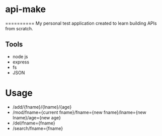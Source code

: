 # api-make
==========
My personal test application created to learn building APIs from scratch.

## Tools
- node js
- express
- fs
- JSON

# Usage
- /add/{fname}/{lname}/{age}
- /mod/fname={current fname}/fname={new fname}/lname={new lname}/age={new age}
- /del/fname={fname}
- /search/fname={fname}